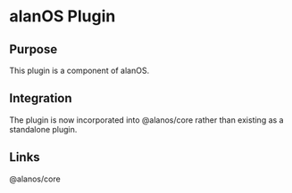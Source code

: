 # alanOS Plugin

## Purpose

This plugin is a component of alanOS.

## Integration

The plugin is now incorporated into @alanos/core rather than existing as a standalone plugin.

## Links

@alanos/core
